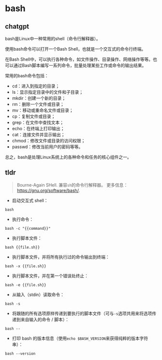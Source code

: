 # bash 
## chatgpt 
bash是Linux中一种常用的shell（命令行解释器）。 

使用bash命令可以打开一个Bash Shell，也就是一个交互式的命令行终端。 

在Bash Shell中，可以执行各种命令，如文件操作、目录操作、网络操作等等。也可以通过Bash脚本编写一系列命令，批量处理某些工作或命令的输出结果。 

常用的bash命令包括：

- cd：进入到指定的目录；
- ls：显示指定目录中的文件和子目录；
- mkdir：创建一个新的目录；
- rm：删除一个文件或目录；
- mv：移动或重命名文件或目录；
- cp：复制文件或目录；
- grep：在文件中查找文本；
- echo：在终端上打印输出；
- cat：连接文件并显示输出；
- chmod：修改文件或目录的访问权限；
- passwd：修改当前用户的密码等等。

总之，bash是处理Linux系统上的各种命令和任务的核心组件之一。 

## tldr 
 
> Bourne-Again SHell.
> 兼容`sh`的命令行解释器。
> 更多信息：<https://gnu.org/software/bash/>.

- 启动交互式 shell：

`bash`

- 执行命令：

`bash -c "{{command}}"`

- 执行脚本文件：

`bash {{file.sh}}`

- 执行脚本文件，并将所有执行过的命令输出到终端：

`bash -x {{file.sh}}`

- 执行脚本文件，并在第一个错误处终止：

`bash -e {{file.sh}}`

- 从输入（stdin）读取命令：

`bash -s`

- 将跟随的所有选项原样传递到要执行的脚本文件（可与`-s`选项共用来将选项传递到来自输入的命令 / 脚本）：

`bash --`

- 打印 bash 的版本信息（使用`echo $BASH_VERSION`来获得纯粹的版本字符串）：

`bash --version`
